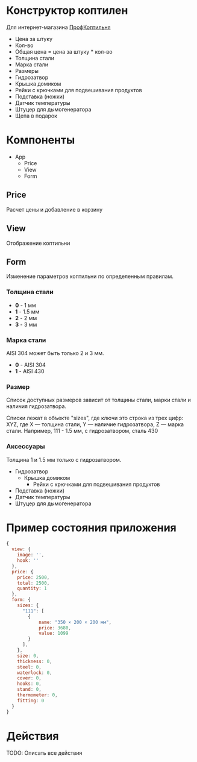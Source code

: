# Конструктор коптилен
Для интернет-магазина [ПрофКоптильня](https://profkoptilnya.ru)
- Цена за штуку
- Кол-во
- Общая цена = цена за штуку * кол-во
- Толщина стали
- Марка стали
- Размеры
- Гидрозатвор
- Крышка домиком
- Рейки с крючками для подвешивания продуктов
- Подставка (ножки)
- Датчик температуры
- Штуцер для дымогенератора
- Щепа в подарок


# Компоненты
- App
  - Price
  - View
  - Form


## Price
Расчет цены и добавление в корзину

## View
Отображение коптильни

## Form
Изменение параметров коптильни по определенным правилам.

### Толщина стали
- **0** - 1 мм
- **1** - 1.5 мм
- **2** - 2 мм
- **3** - 3 мм

### Марка стали
AISI 304 может быть только 2 и 3 мм.
- **0** - AISI 304
- **1** - AISI 430

### Размер
Список доступных размеров зависит от толщины стали, марки стали и наличия гидрозатвора.

Списки лежат в объекте "sizes", где ключи это строка из трех цифр: XYZ, где X — толщина стали, Y — наличие гидрозатвора, Z — марка стали.
Например, 111 - 1.5 мм, с гидрозатвором, сталь 430

### Аксессуары
Толщина 1 и 1.5 мм только с гидрозатвором.
- Гидрозатвор
  - Крышка домиком
    - Рейки с крючками для подвешивания продуктов
- Подставка (ножки)
- Датчик температуры
- Штуцер для дымогенератора


# Пример состояния приложения
```js
{
  view: {
    image: '',
    hook: ''
  },
  price: {
    price: 2500,
    total: 2500,
    quantity: 1
  },
  form: {
    sizes: {
      "111": [
        {
            name: "350 × 200 × 200 мм",
            price: 3680,
            value: 1099
        }
      ],
    },
    size: 0,
    thickness: 0,
    steel: 0,
    waterlock: 0,
    cover: 0,
    hooks: 0,
    stand: 0,
    thermometer: 0,
    fitting: 0
  }
}
```


# Действия
TODO: Описать все действия
